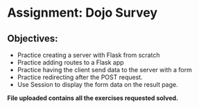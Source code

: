 <h1>Assignment: Dojo Survey</h1>
<h2>Objectives:</h2>
    <ul>
        <li>Practice creating a server with Flask from scratch</li>
        <li>Practice adding routes to a Flask app</li>
        <li>Practice having the client send data to the server with a form</li>
        <li>Practice redirecting after the POST request.</li>
        <li>Use Session to display the form data on the result page.</li>
    </ul>
<p><strong>File uploaded contains all the exercises requested solved.</strong></p>
